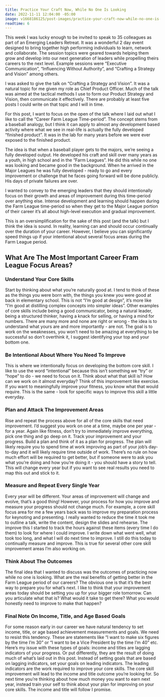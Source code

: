 ```yaml
---
title: Practice Your Craft Now, While No One Is Looking
date: 2022-11-11 12:04:00 -05:00
image: v1668186125/post-images/practice-your-craft-now-while-no-one-is-looking.jpg
readtime: 6
---
```


This week I was lucky enough to be invited to speak to 35 colleagues as part of an Emerging Leaders Retreat. It was a wonderful 2 day event designed to bring together high performing individuals to learn, network and collaborate. The session topics were geared towards helping them grow and develop into our next generation of leaders while propelling theirs careers to the next level. Example sessions were “Executive Communication”, “Influencing Without Authority”, and “Crafting a Strategy and Vision” among others. 

I was asked to give the talk on “Crafting a Strategy and Vision”. It was a natural topic for me given my role as Chief Product Officer. Much of the talk was aimed at the tactical methods I use to form our Product Strategy and Vision, then communicate it effectively. There are probably at least five posts I could write on that topic and I will in time.

For this post, I want to focus on the open of the talk where I laid out what I like to call the “Career Farm League Time-period”. The concept stems from a baseball analogy, but I think it can apply to almost any development based activity where what we see in real-life is actually the fully developed “finished product”. It was in the lab for many years before we were ever exposed to the finished product.

The idea is that when a baseball player gets to the majors, we’re seeing a fully developed output. He developed his craft and skill over many years as a youth, in high school and in the “Farm Leagues”.  He did this while no one was looking and became good in the background. When he arrived in the Major Leagues he was fully developed - ready to go and every improvement or challenge that he faces going forward will be done publicly. His days of private failures are over.

I wanted to convey to the emerging leaders that they should intentionally focus on their growth and areas of improvement during this time-period over anything else. Intense development and learning should happen during the Farm League time-period so when they get to the Major League portion of their career it’s all about high-level execution and gradual improvement. 

This is an oversimplification for the sake of this post (and the talk) but I think the idea is sound. In reality, learning can and should occur continually over the duration of your career. However, I believe you can significantly speed things up if your intentional about several focus areas during the Farm League period.

## What Are The Most Important Career Fram League Focus Areas?

### Understand Your Core Skills
Start by thinking about what you’re naturally good at. I tend to think of these as the things you were born with, the things you knew you were good at back in elementary school. This is not “I’m good at design”, it’s more like “I’m good at distilling complex concepts into simpler ideas”. Other examples of core skills include being a good communicator, being a natural leader, being a structured thinker, having a knack for selling, or having a mind for numbers. There are many more and none are right or wrong - the idea is to understand what yours are and more importantly - are not. The goal is to work on the weaknesses, you won’t need to be amazing at everything to be successful so don’t overthink it, I suggest identifying your top and your bottom one.

### Be Intentional About Where You Need To Improve
This is where we intentionally focus on developing the bottom core skill. I like to use the word “intentional” because this isn’t something we “try” or “hope” to do - we need to focus on it. Think about what that skill is? How can we work on it almost everyday? Think of this improvement like exercise. If you want to meaningfully improve your fitness, you know what that would require. This is the same - look for specific ways to improve this skill a little everyday. 

### Plan and Attack The Improvement Areas
Rise and repeat the process above for all of the core skills that need improvement. I’d suggest you work on one at a time, maybe one per year - for a year. Again like fitness, don’t try to immediately improve everything, pick one thing and go deep on it. Track your improvement and your progress. Build a plan and think of it as a plan for progress. The plan will likely require you to spend time at work improving as part of your job’s day-to-day and it will likely require time outside of work. There’s no rule on how much effort will be required to get better, but if someone were to ask you what you’re doing and how you’re doing it - you should have a story to tell. This will change every year but if you want to see real results you need to map this out and stick to it.

### Measure and Repeat Every Single Year
Every year will be different. Your areas of improvement will change and evolve, that’s a good thing! However, your process for how you improve and measure your progress should not change much. For example, a core skill focus area for me a few years back was to improve my preparation process for keynoting and presenting. I really wanted to reduce the time it took me to outline a talk, write the content, design the slides and rehearse. The improve this I started to track the hours against these items (every time I do them) to look for where I could improve. I write down what went well, what took too long, and what I will do next time to improve. I still do this today to continually measure and improve. This is true for several other core skill improvement areas I’m also working on.  

### Think About The Outcomes
The final idea that I wanted to discuss was the outcomes of practicing now while no one is looking. What are the real benefits of getting better in the Farm League period of our careers? The obvious one is that it’s the best way to prepare you for what’s next. I like to think that your improvement areas today should be setting you up for your bigger role tomorrow. Can you articulate what that is? What would it take to get there? What you would honestly need to improve to make that happen?

### Final Note On Income, Title, and Age Based Goals
For some reason early in our career we have natural tendency to set income, title, or age based achievement measurements and goals. We need to resist this tendency. These are statements like “I want to make six figures by the time I’m 30” or “I want to be a Vice President by the time I’m 40” etc. Here’s my issue with these types of goals: income and titles are lagging indicators of your progress. Or put differently, they are the result of doing much of what’s laid out in this post. Instead of setting goals that are based on lagging indicators, set your goals on leading indicators. The leading indicators are the work required to improve your core skills. The core skill improvement will lead to the income and title outcome you’re looking for. So next time you’re thinking about how much money you want to earn next year, instead train your self to think about your plan for improving on your core skills. The income and title will follow I promise.